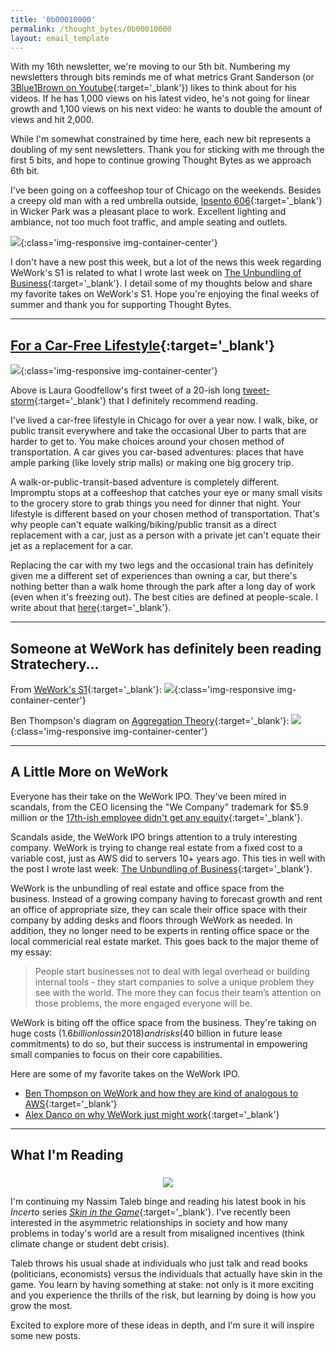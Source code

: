 ```yaml
---
title: '0b00010000'
permalink: /thought_bytes/0b00010000
layout: email_template
---
```

With my 16th newsletter, we're moving to our 5th bit. Numbering my newsletters through bits reminds me of what metrics Grant Sanderson (or [3Blue1Brown on Youtube](https://www.youtube.com/channel/UCYO_jab_esuFRV4b17AJtAw){:target='_blank'}) likes to think about for his videos. If he has 1,000 views on his latest video, he's not going for linear growth and 1,100 views on his next video: he wants to double the amount of views and hit 2,000.

While I'm somewhat constrained by time here, each new bit represents a doubling of my sent newsletters. Thank you for sticking with me through the first 5 bits, and hope to continue growing Thought Bytes as we approach 6th bit.

I've been going on a coffeeshop tour of Chicago on the weekends. Besides a creepy old man with a red umbrella outside, [Ipsento 606](https://www.yelp.com/biz/ipsento-606-chicago){:target='_blank'} in Wicker Park was a pleasant place to work. Excellent lighting and ambiance, not too much foot traffic, and ample seating and outlets.

![](https://kevinarifin.com/images/thought_bytes/ipsento.jpg){:class='img-responsive img-container-center'}

I don't have a new post this week, but a lot of the news this week regarding WeWork's S1 is related to what I wrote last week on [The Unbundling of Business](https://kevinarifin.com/unbundle){:target='_blank'}. I detail some of my thoughts below and share my favorite takes on WeWork's S1. Hope you're enjoying the final weeks of summer and thank you for supporting Thought Bytes.

<hr class='post-hr'/>

## [For a Car-Free Lifestyle](https://twitter.com/transitrunner/status/1163272304266055681?s=21){:target='_blank'}

![](https://kevinarifin.com/images/thought_bytes/twittercity.png){:class='img-responsive img-container-center'}

Above is Laura Goodfellow's first tweet of a 20-ish long [tweet-storm](https://twitter.com/transitrunner/status/1163272304266055681?s=21){:target='_blank'} that I definitely recommend reading.

I've lived a car-free lifestyle in Chicago for over a year now. I walk, bike, or public transit everywhere and take the occasional Uber to parts that are harder to get to. You make choices around your chosen method of transportation. A car gives you car-based adventures: places that have ample parking (like lovely strip malls) or making one big grocery trip.

A walk-or-public-transit-based adventure is completely different. Impromptu stops at a coffeeshop that catches your eye or many small visits to the grocery store to grab things you need for dinner that night. Your lifestyle is different based on your chosen method of transportation. That's why people can't equate walking/biking/public transit as a direct replacement with a car, just as a person with a private jet can't equate their jet as a replacement for a car.

Replacing the car with my two legs and the occasional train has definitely given me a different set of experiences than owning a car, but there's nothing better than a walk home through the park after a long day of work (even when it's freezing out). The best cities are defined at people-scale. I write about that [here](https://kevinarifin.com/city){:target='_blank'}.

<hr class='post-hr'/>

## Someone at WeWork has definitely been reading Stratechery...

From [WeWork's S1](https://www.sec.gov/Archives/edgar/data/1533523/000119312519220499/d781982ds1.htm){:target='_blank'}:
![](https://kevinarifin.com/images/thought_bytes/weworks1.png){:class='img-responsive img-container-center'}

Ben Thompson's diagram on [Aggregation Theory](https://stratechery.com/aggregation-theory/){:target='_blank'}:
![](https://kevinarifin.com/images/thought_bytes/aggtheory.png){:class='img-responsive img-container-center'}

<hr class='post-hr'/>

## A Little More on WeWork

Everyone has their take on the WeWork IPO. They've been mired in scandals, from the CEO licensing the "We Company" trademark for $5.9 million or the [17th-ish employee didn't get any equity](https://twitter.com/tristajaye/status/1162471350851817472){:target='_blank'}.

Scandals aside, the WeWork IPO brings attention to a truly interesting company. WeWork is trying to change real estate from a fixed cost to a variable cost, just as AWS did to servers 10+ years ago. This ties in well with the post I wrote last week: [The Unbundling of Business](https://kevinarifin.com/unbundle){:target='_blank'}.

WeWork is the unbundling of real estate and office space from the business. Instead of a growing company having to forecast growth and rent an office of appropriate size, they can scale their office space with their company by adding desks and floors through WeWork as needed. In addition, they no longer need to be experts in renting office space or the local commericial real estate market. This goes back to the major theme of my essay:
> People start businesses not to deal with legal overhead or building internal tools - they start companies to solve a unique problem they see with the world. The more they can focus their team’s attention on those problems, the more engaged everyone will be.

WeWork is biting off the office space from the business. They're taking on huge costs ($1.6 billion loss in 2018) and risks ($40 billion in future lease commitments) to do so, but their success is instrumental in empowering small companies to focus on their core capabilities.

Here are some of my favorite takes on the WeWork IPO.

* [Ben Thompson on WeWork and how they are kind of analogous to AWS](https://stratechery.com/2019/the-wework-ipo/){:target='_blank'}
* [Alex Danco on why WeWork just might work](https://alexdanco.com/2019/08/16/ouiwork-the-quick-case-for-wework-as-an-actually-disruptive-business/){:target='_blank'}

<hr class='post-hr'/>

## What I'm Reading

<center>
    <img src='https://kevinarifin.com/images/thought_bytes/skin.jpg' class="img-responsive img-container-center" style='max-width:200px; margin-top: 5px'/>
</center>

I'm continuing my Nassim Taleb binge and reading his latest book in his *Incerto* series [*Skin in the Game*](https://www.amazon.com/Skin-Game-Hidden-Asymmetries-Daily/dp/042528462X/ref=sr_1_1?keywords=skin+in+the+game&qid=1566534158&s=gateway&sr=8-1){:target='_blank'}. I've recently been interested in the asymmetric relationships in society and how many problems in today's world are a result from misaligned incentives (think climate change or student debt crisis).

Taleb throws his usual shade at individuals who just talk and read books (politicians, economists) versus the individuals that actually have skin in the game. You learn by having something at stake: not only is it more exciting and you experience the thrills of the risk, but learning by doing is how you grow the most.

Excited to explore more of these ideas in depth, and I'm sure it will inspire some new posts.

